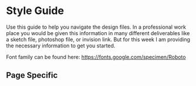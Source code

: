 # Style Guide
Use this guide to help you navigate the design files.  In a professional work place you would be given this information in many different deliverables like a sketch file, photoshop file, or invision link.  But for this week I am providing the necessary information to get you started.  

Font family can be found here: https://fonts.google.com/specimen/Roboto

<!-- ### GENERAL STYLES -->
<!-- - Background: #FFFFFF -->
<!-- - Color: #222222 -->
<!-- - Font Family: Roboto, Arial, sans-serif -->

## Page Specific

<!-- ### Home Page -->
<!-- - Recent Projects Gray Square: #D8D8D8 -->
<!-- - Button borders: #222222 -->

<!-- ### Services Page -->
<!-- - Tab selected background: #5E9FB9 -->
<!-- - Tab Hover background: #222222 -->
<!-- - Tab Hover color: #FFF; -->

<!-- ## Footer  -->
<!-- Background: #828282 -->
<!--  -->
<!-- ### General Text -->
<!-- - Font Weight: Regular -->
<!-- - Font Size: 16px -->
<!-- - Line Height: 24px -->

<!-- ### Jumbotron Headers -->
<!-- - Font Weight: Bold -->
<!-- - Font Size: 64px -->
<!-- - Line Height: 75px -->
<!-- - Color: #FFFFFF -->

<!-- ### Sub Headers -->
<!-- - Font Weight: Bold -->
<!-- - Font Size: 28px -->
<!-- - Color: #222222 -->
   
<!-- ### Footer Headings -->
<!-- - Font Weight: Regular -->
<!-- - Font Size: 20px -->
<!-- - Line Height: 24px -->
<!-- - Color: #FFFFFF -->

<!-- ### Footer Text -->
<!-- - Font Weight: Regular -->
<!-- - Font Size: 14px -->
<!-- - Line Height: 26px -->
<!-- - Color: #FFFFFF -->

<!-- ### Navigation Logo -->
<!-- - Font Weight: Bold -->
<!-- - Font Size: 24px -->
<!-- - Color: #FFFFFF -->

<!-- ### Navigation Text (Expanded) -->
<!-- - Font Weight: Bold -->
<!-- - Font Size: 48px -->
<!-- - Line Height: 85px -->
<!-- - Color: #FFFFFF -->
<!-- - Hover Color: #222222 -->
